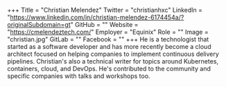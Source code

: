 +++
Title = "Christian Melendez"
Twitter = "christianhxc"
LinkedIn = "https://www.linkedin.com/in/christian-melendez-6174454a/?originalSubdomain=gt"
GitHub = ""
Website = "https://cmelendeztech.com/"
Employer = "Equinix"
Role = ""
Image = "christian.jpg"
GitLab = ""
Facebook = ""
+++
He is a technologist that started as a software developer and has more recently become a cloud architect focused on helping companies to implement continuous delivery pipelines. Christian&#39;s also a technical writer for topics around Kubernetes, containers, cloud, and DevOps. He&#39;s contributed to the community and specific companies with talks and workshops too.